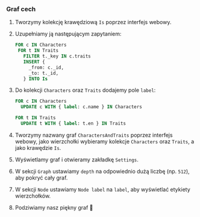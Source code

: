 ### Graf cech

1. Tworzymy kolekcję krawędziową `Is` poprzez interfejs webowy.
2. Uzupełniamy ją następującym zapytaniem:
   ```sql
   FOR c IN Characters
    FOR t IN Traits
      FILTER t._key IN c.traits
      INSERT {
        _from: c._id,
        _to: t._id,
      } INTO Is
   ```
3. Do kolekcji `Characters` oraz `Traits` dodajemy pole `label`:

   ```sql
   FOR c IN Characters
     UPDATE c WITH { label: c.name } IN Characters

   FOR t IN Traits
     UPDATE t WITH { label: t.en } IN Traits
   ```

4. Tworzymy nazwany graf `CharactersAndTraits` poprzez interfejs webowy, jako wierzchołki wybieramy kolekcje `Characters` oraz `Traits`, a jako krawędzie `Is`.

5. Wyświetlamy graf i otwieramy zakładkę `Settings`.
6. W sekcji `Graph` ustawiamy `depth` na odpowiednio dużą liczbę (np. `512`), aby pokryć cały graf.
7. W sekcji `Node` ustawiamy `Node label` na `label`, aby wyświetlać etykiety wierzchołków.
8. Podziwiamy nasz piękny graf 🥳
